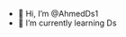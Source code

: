- 👋 Hi, I’m @AhmedDs1
- 🌱 I’m currently learning Ds


<!---
AhmedDs1/AhmedDs1 is a ✨ special ✨ repository because its `README.md` (this file) appears on your GitHub profile.
You can click the Preview link to take a look at your changes.
--->
